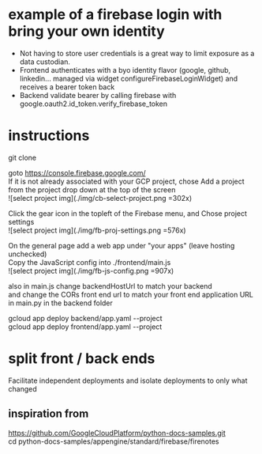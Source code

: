 # example of a firebase login with bring your own identity
- Not having to store user credentials is a great way to limit exposure as a data custodian.  
- Frontend authenticates with a byo identity flavor (google, github, linkedin... managed via widget configureFirebaseLoginWidget) and receives a bearer token back  
- Backend validate bearer by calling firebase with google.oauth2.id_token.verify_firebase_token  


# instructions
git clone  

goto https://console.firebase.google.com/  
If it is not already associated with your GCP project, chose Add a project from the project drop down at the top of the screen  
![select project img](./img/cb-select-project.png =302x)  


Click the gear icon in the topleft of the Firebase menu, and Chose project settings  
![select project img](./img/fb-proj-settings.png =576x)  


On the general page add a web app under "your apps" (leave hosting unchecked)  
Copy the JavaScript config into ./frontend/main.js  
![select project img](./img/fb-js-config.png =907x)  

also in main.js change backendHostUrl to match your backend  
and change the CORs front end url to match your front end application URL in main.py in the backend folder  


gcloud app deploy backend/app.yaml --project <your-project-id>  
gcloud app deploy frontend/app.yaml  --project <your-project-id>  


# split front / back ends
Facilitate independent deployments and isolate deployments to only what changed


## inspiration from 
https://github.com/GoogleCloudPlatform/python-docs-samples.git  
cd python-docs-samples/appengine/standard/firebase/firenotes  

